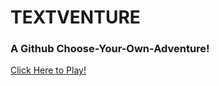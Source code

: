 # TEXTVENTURE
### A Github Choose-Your-Own-Adventure!

[Click Here to Play!](https://opticalsquared.github.io/textventure/textventure_int)
